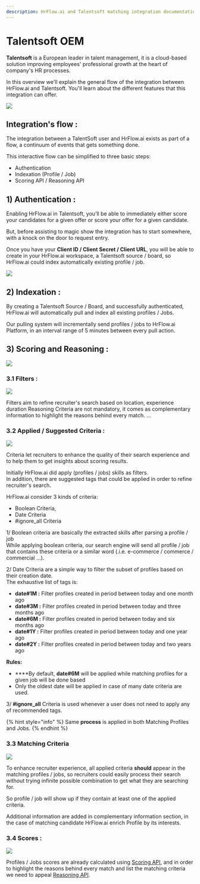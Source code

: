```yaml
---
description: HrFlow.ai and Talentsoft matching integration documentation.
---
```


# Talentsoft OEM

**Talentsoft** is a European leader in talent management, it is a cloud-based solution improving employees' professional growth at the heart of company's HR processes.

In this overview we'll explain the general flow of the integration between HrFlow.ai and Talentsoft. You'll learn about the different features that this integration can offer.

![](../../.gitbook/assets/image%20%2816%29.png)

## Integration's flow :

The integration between a TalentSoft user and HrFlow.ai exists as part of a flow, a continuum of events that gets something done.

This interactive flow can be simplified to three basic steps:

* Authentication
* Indexation \(Profile / Job\)
* Scoring API / Reasoning API

## 1\) Authentication :

Enabling HrFlow.ai in Talentsoft, you’ll be able to immediately either score your candidates for a given offer or score your offer for a given candidate.

But, before assisting to magic show the integration has to start somewhere, with a knock on the door to request entry.  
  
Once you have your **Client ID / Client Secret / Client URL**, you will be able to create in your HrFlow.ai workspace, a Talentsoft source / board, so HrFlow.ai could index automatically existing profile / job.

![](../../.gitbook/assets/image%20%286%29.png)

## 2\) Indexation :

By creating a Talentsoft Source / Board, and successfully authenticated, HrFlow.ai will automatically pull and index all existing profiles / Jobs.

Our pulling system will incrementally send profiles / jobs to HrFlow.ai Platform, in an interval range of 5 minutes between every pull action.

## 3\) Scoring and Reasoning :

![](../../.gitbook/assets/image%20%2813%29.png)

### 3.1 Filters :

![](../../.gitbook/assets/image%20%2811%29.png)

Filters aim to refine recruiter's search based on location, experience duration Reasoning Criteria are not mandatory, it comes as complementary information to highlight the reasons behind every match. ... 

### 3.2 Applied / Suggested Criteria :

![](../../.gitbook/assets/image%20%2810%29.png)

Criteria let recruiters to enhance the quality of their search experience and to help them to get insights about scoring results.

Initially HrFlow.ai did apply \(profiles / jobs\) skills as filters.  
In addition, there are suggested tags that could be applied in order to refine recruiter's search.

HrFlow.ai consider 3 kinds of criteria: 

* Boolean Criteria,
* Date Criteria
* \#ignore\_all Criteria

1/ Boolean criteria are basically the extracted skills after parsing a profile / job  
While applying boolean criteria, our search engine will send all profile / job that contains these criteria or a similar word \(.i.e. e-commerce / commerce / commercial ...\).

2/ Date Criteria are a simple way to filter the subset of profiles based on their creation date.  
The exhaustive list of tags is: 

* **date\#1M :** Filter profiles created in period between today and one month ago
* **date\#3M :** Filter profiles created in period between today and three months ago
* **date\#6M :** Filter profiles created in period between today and six months ago
* **date\#1Y :** Filter profiles created in period between today and one year ago
* **date\#2Y :** Filter profiles created in period between today and two years ago

**Rules:**  
- ****By default, **date\#6M** will be applied while matching profiles for a given job will be done based   
- Only the oldest date will be applied in case of many date criteria are used.

3/ **\#ignore\_all** Criteria is used whenever a user does not need to apply any of recommended tags.

{% hint style="info" %}
Same **process** is applied in both Matching Profiles and Jobs.
{% endhint %}

### 3.3 Matching Criteria

![](../../.gitbook/assets/image%20%2815%29.png)

To enhance recruiter experience, all applied criteria **should** appear in the matching profiles / jobs, so  recruiters could easily process their search without trying infinite possible combination to get what they are searching for.

So profile / job will show up if they contain at least one of the applied criteria.

Additional information are added in complementary information section, in the case of matching candidate HrFlow.ai enrich Profile by its interests.

### 3.4 Scores :

![](../../.gitbook/assets/image%20%289%29.png)

Profiles / Jobs scores are already calculated using [Scoring API](https://www.hrflow.ai/scoring.html), and in order to highlight the reasons behind every match and list the matching criteria we need to appeal [Reasoning API](https://www.hrflow.ai/reasoning.html).



##   

